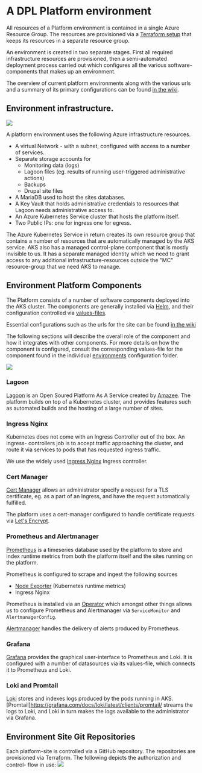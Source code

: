 # A DPL Platform environment

All resources of a Platform environment is contained in a single Azure Resource
Group. The resources are provisioned via a [Terraform setup](../../dpl-platform/infrastructure/README.md)
that keeps its resources in a separate resource group.

An environment is created in two separate stages. First all required
infrastructure resources are provisioned, then a semi-automated deployment
process carried out which configures all the various software-components that
makes up an environment.

The overview of current platform environments along with the various urls and
a summary of its primary configurations can be found [in the wiki](https://github.com/danskernesdigitalebibliotek/dpl-platform/wiki).

## Environment infrastructure.
![](diagrams/render-png/dpl-platform-azure.png)

A platform environment uses the following Azure infrastructure resources.

- A virtual Network - with a subnet, configured with access to a number of services.
- Separate storage accounts for
  - Monitoring data (logs)
  - Lagoon files (eg. results of running user-triggered administrative actions)
  - Backups
  - Drupal site files
- A MariaDB used to host the sites databases.
- A Key Vault that holds administrative credentials to resources that Lagoon needs administrative access to.
- An Azure Kubernetes Service cluster that hosts the platform itself.
- Two Public IPs: one for ingress one for egress.

The Azure Kubernetes Service in return creates its own resource group that
contains a number of resources that are automatically managed by the AKS service.
AKS also has a managed control-plane component that is mostly invisible to us.
It has a separate managed identity which we need to grant access to any
additional infrastructure-resources outside the "MC" resource-group that we
need AKS to manage.

## Environment Platform Components

The Platform consists of a number of software components deployed into the
AKS cluster. The components are generally installed via [Helm](https://helm.sh/),
and their configuration controlled via [values-files](https://helm.sh/docs/chart_template_guide/values_files/).

Essential configurations such as the urls for the site can be found [in the wiki](https://github.com/danskernesdigitalebibliotek/dpl-platform/wiki/Platform-Environments)

The following sections will describe the overall role of the component and how
it integrates with other components. For more details on how the component is
configured, consult the corresponding values-file for the component found in
the individual [environments](../infrastructure/environments)  configuration
folder.

![](../../documentation/../dpl-platform/documentation/diagrams/render-png/cluster-support-workloads.png)

### Lagoon
[Lagoon](https://docs.lagoon.sh/lagoon/) is an Open Soured Platform As A Service
created by [Amazee](https://www.amazee.io/). The platform builds on top of a
Kubernetes cluster, and provides features such as automated builds and the
hosting of a large number of sites.

### Ingress Nginx
Kubernetes does not come with an Ingress Controller out of the box. An ingress-
controllers job is to accept traffic approaching the cluster, and route it via
services to pods that has requested ingress traffic.

We use the widely used [Ingress Nginx](vhttps://kubernetes.github.io/ingress-nginx)
Ingress controller.

### Cert Manager
[Cert Manager](https://cert-manager.io/docs/) allows an administrator specify
a request for a TLS certificate, eg. as a part of an Ingress, and have the
request automatically fulfilled.

The platform uses a cert-manager configured to handle certificate requests via
[Let's Encrypt](https://letsencrypt.org/).

### Prometheus and Alertmanager
[Prometheus](https://prometheus.io/) is a timeseries database used by the platform
to store and index runtime metrics from both the platform itself and the sites
running on the platform.

Prometheus is configured to scrape and ingest the following sources
* [Node Exporter](https://github.com/prometheus/node_exporter) (Kubernetes runtime metrics)
* Ingress Nginx

Prometheus is installed via an [Operator](https://github.com/prometheus-operator/prometheus-operator)
which amongst other things allows us to configure Prometheus and Alertmanager via
 `ServiceMonitor` and `AlertmanagerConfig`.

[Alertmanager](https://prometheus.io/docs/alerting/latest/alertmanager/) handles
the delivery of alerts produced by Prometheus.

### Grafana
[Grafana](https://grafana.com/oss/grafana/) provides the graphical user-interface
to Prometheus and Loki. It is configured with a number of datasources via its
values-file, which connects it to Prometheus and Loki.

### Loki and Promtail
[Loki](https://grafana.com/oss/loki/) stores and indexes logs produced by the pods
 running in AKS. [Promtail]https://grafana.com/docs/loki/latest/clients/promtail/
streams the logs to Loki, and Loki in turn makes the logs available to the
administrator via Grafana.

## Environment Site Git Repositories
Each platform-site is controlled via a GitHub repository. The repositories are
provisioned via Terraform. The following depicts the authorization and control-
flow in use:
![](diagrams/render-png/github-environment-repositories.png)

